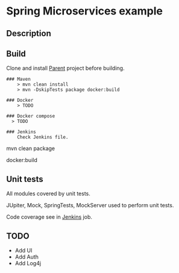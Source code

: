# Spring Microservices example


## Description



## Build

Clone and install <a href="https://github.com/StepanMelnik/Parent.git">Parent</a> project before building.

	### Maven
		> mvn clean install
		> mvn -DskipTests package docker:build

	### Docker
		> TODO

	### Docker compose
      > TODO

	### Jenkins
		Check Jenkins file.


mvn clean package


docker:build

## Unit tests
All modules covered by unit tests.

JUpiter, Mock, SpringTests, MockServer used to perform unit tests.

Code coverage see in <a href="http://jenkins.sme.com:8080/job/SpringMicroservicesExample/">Jenkins</a> job.

## TODO
* Add UI
* Add Auth
* Add Log4j